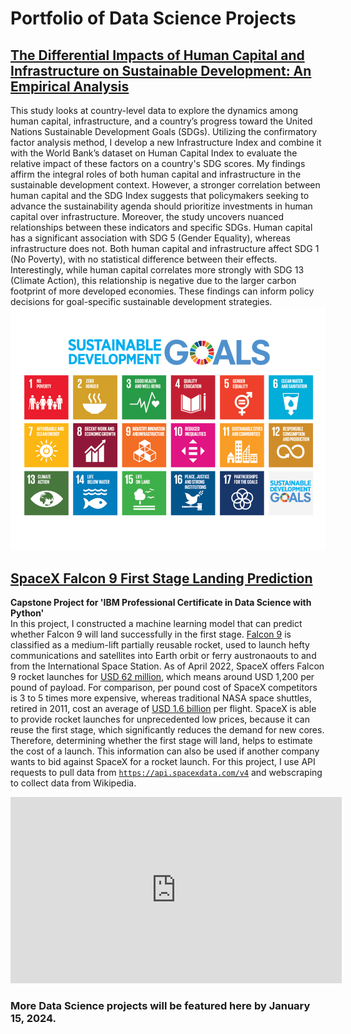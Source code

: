 # Portfolio of Data Science Projects  
  
  
## [The Differential Impacts of Human Capital and Infrastructure on Sustainable Development: An Empirical Analysis](https://github.com/hpanahov/humanCap_infrastructure) 
This study looks at country-level data to explore the dynamics among human capital, infrastructure, and a country’s progress toward the United Nations Sustainable Development Goals (SDGs). Utilizing the confirmatory factor analysis method, I develop a new Infrastructure Index and combine it with the World Bank’s dataset on Human Capital Index to evaluate the relative impact of these factors on a country's SDG scores. My findings affirm the integral roles of both human capital and infrastructure in the sustainable development context. However, a stronger correlation between human capital and the SDG Index suggests that policymakers seeking to advance the sustainability agenda should prioritize investments in human capital over infrastructure. Moreover, the study uncovers nuanced relationships between these indicators and specific SDGs. Human capital has a significant association with SDG 5 (Gender Equality), whereas infrastructure does not. Both human capital and infrastructure affect SDG 1 (No Poverty), with no statistical difference between their effects. Interestingly, while human capital correlates more strongly with SDG 13 (Climate Action), this relationship is negative due to the larger carbon footprint of more developed economies. These findings can inform policy decisions for goal-specific sustainable development strategies. 
![UN SDG](https://github.com/hpanahov/humanCap_infrastructure/blob/main/Media/UN_SDG.png) 

## [SpaceX  Falcon 9 First Stage Landing Prediction](https://github.com/hpanahov/SpaceX_data) 
**Capstone Project for 'IBM Professional Certificate in Data Science with Python'**   
In this project, I constructed a machine learning model that can predict whether Falcon 9 will land successfully in the first stage. [Falcon 9](https://www.spacex.com/vehicles/falcon-9/) is classified as a medium-lift partially reusable rocket, used to launch hefty communications and satellites into Earth orbit or ferry austronaouts to and from the International Space Station. As of April 2022, SpaceX offers Falcon 9 rocket launches for [USD 62 million](https://www.nbcnews.com/science/space/space-launch-costs-growing-business-industry-rcna23488), which means around USD 1,200 per pound of payload. For comparison, per pound cost of SpaceX competitors is 3 to 5 times more expensive, whereas traditional NASA space shuttles, retired in 2011, cost an average of [USD 1.6 billion](https://aerospace.csis.org/data/space-launch-to-low-earth-orbit-how-much-does-it-cost/) per flight. SpaceX is able to provide rocket launches for unprecedented low prices, because it can reuse the first stage, which significantly reduces the demand for new cores. Therefore, determining whether the first stage will land, helps to estimate the cost of a launch. This information can also be used if another company wants to bid against SpaceX for a rocket launch. For this project, I use API requests to pull data from <code>https://api.spacexdata.com/v4</code> and webscraping to collect data from Wikipedia. 

<iframe width="530" height="298" src="https://www.youtube.com/embed/1sJlFzUQVmY" title="YouTube video player" frameborder="0" allow="accelerometer; autoplay; clipboard-write; encrypted-media; gyroscope; picture-in-picture" allowfullscreen></iframe> 

### More Data Science projects will be featured here by January 15, 2024.  



